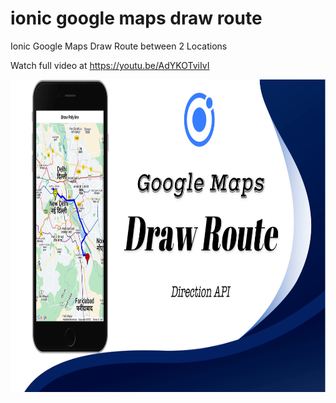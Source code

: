 # ionic google maps draw route
 Ionic Google Maps Draw Route between 2 Locations
 
 Watch full video at https://youtu.be/AdYKOTviIvI
 
 <img src="https://github.com/Nykz/ionic-google-maps-draw-route/blob/main/Snapshot_2022-12-19-01.22.08.jpg" width="850" height="500" />
